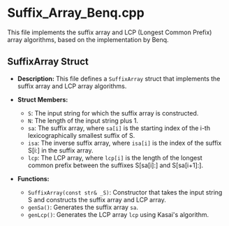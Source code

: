 # Suffix_Array_Benq.cpp

This file implements the suffix array and LCP (Longest Common Prefix) array algorithms, based on the implementation by Benq.

## SuffixArray Struct

*   **Description:** This file defines a `SuffixArray` struct that implements the suffix array and LCP array algorithms.

*   **Struct Members:**
    *   `S`: The input string for which the suffix array is constructed.
    *   `N`: The length of the input string plus 1.
    *   `sa`: The suffix array, where `sa[i]` is the starting index of the i-th lexicographically smallest suffix of S.
    *   `isa`: The inverse suffix array, where `isa[i]` is the index of the suffix S[i:] in the suffix array.
    *   `lcp`: The LCP array, where `lcp[i]` is the length of the longest common prefix between the suffixes S[sa[i]:] and S[sa[i+1]:].

*   **Functions:**
    *   `SuffixArray(const str& _S)`: Constructor that takes the input string S and constructs the suffix array and LCP array.
    *   `genSa()`: Generates the suffix array `sa`.
    *   `genLcp()`: Generates the LCP array `lcp` using Kasai's algorithm.